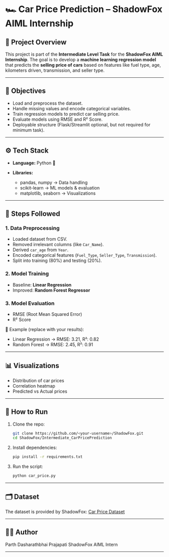 
# 🏎 Car Price Prediction – ShadowFox AIML Internship

## 📌 Project Overview

This project is part of the **Intermediate Level Task** for the **ShadowFox AIML Internship**.
The goal is to develop a **machine learning regression model** that predicts the **selling price of cars** based on features like fuel type, age, kilometers driven, transmission, and seller type.

---

## 🎯 Objectives

* Load and preprocess the dataset.
* Handle missing values and encode categorical variables.
* Train regression models to predict car selling price.
* Evaluate models using RMSE and R² Score.
* Deployable structure (Flask/Streamlit optional, but not required for minimum task).

---

## ⚙ Tech Stack

* **Language:** Python 🐍
* **Libraries:**

  * pandas, numpy → Data handling
  * scikit-learn → ML models & evaluation
  * matplotlib, seaborn → Visualizations

---

## 🔑 Steps Followed

### 1. Data Preprocessing

* Loaded dataset from CSV.
* Removed irrelevant columns (like `Car_Name`).
* Derived `car_age` from `Year`.
* Encoded categorical features (`Fuel_Type`, `Seller_Type`, `Transmission`).
* Split into training (80%) and testing (20%).

### 2. Model Training

* Baseline: **Linear Regression**
* Improved: **Random Forest Regressor**

### 3. Model Evaluation

* RMSE (Root Mean Squared Error)
* R² Score

📌 Example (replace with your results):

* Linear Regression → RMSE: 3.21, R²: 0.82
* Random Forest → RMSE: 2.45, R²: 0.91

---

## 📊 Visualizations

* Distribution of car prices
* Correlation heatmap
* Predicted vs Actual prices

---

## 🚀 How to Run

1. Clone the repo:

   ```bash
   git clone https://github.com/<your-username>/ShadowFox.git
   cd ShadowFox/Intermediate_CarPricePrediction
   ```

2. Install dependencies:

   ```bash
   pip install -r requirements.txt
   ```

3. Run the script:

   ```bash
   python car_price.py
   ```

---

## 🗂 Dataset

The dataset is provided by ShadowFox:
[Car Price Dataset](https://drive.google.com/file/d/1yFuNVPXM5CH6g0TthYKcTGrZCCJo6n8Z/view?usp=drive_link)

---

## 👨‍💻 Author

Parth Dasharathbhai Prajapati
ShadowFox AIML Intern

---
